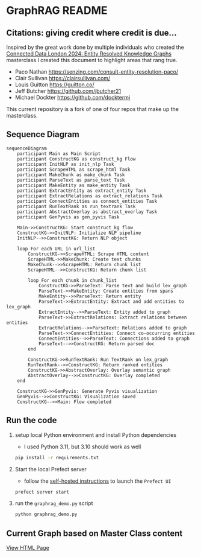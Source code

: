 # GraphRAG README

## Citations: giving credit where credit is due...

Inspired by the great work done by multiple individuals who created the [Connected Data London 2024: Entity Resolved Knowledge Graphs](https://github.com/DerwenAI/cdl2024_masterclass/blob/main/README.md) masterclass I created this document to highlight areas that rang true.

- Paco Nathan https://senzing.com/consult-entity-resolution-paco/
- Clair Sullivan https://clairsullivan.com/
- Louis Guitton https://guitton.co/
- Jeff Butcher https://github.com/jbutcher21
- Michael Dockter https://github.com/docktermj

This current repository is a fork of one of four repos that make up the masterclass.

## Sequence Diagram

```mermaid
sequenceDiagram
    participant Main as Main Script
    participant ConstructKG as construct_kg Flow
    participant InitNLP as init_nlp Task
    participant ScrapeHTML as scrape_html Task
    participant MakeChunk as make_chunk Task
    participant ParseText as parse_text Task
    participant MakeEntity as make_entity Task
    participant ExtractEntity as extract_entity Task
    participant ExtractRelations as extract_relations Task
    participant ConnectEntities as connect_entities Task
    participant RunTextRank as run_textrank Task
    participant AbstractOverlay as abstract_overlay Task
    participant GenPyvis as gen_pyvis Task

    Main->>ConstructKG: Start construct_kg flow
    ConstructKG->>InitNLP: Initialize NLP pipeline
    InitNLP-->>ConstructKG: Return NLP object

    loop For each URL in url_list
        ConstructKG->>ScrapeHTML: Scrape HTML content
        ScrapeHTML->>MakeChunk: Create text chunks
        MakeChunk-->>ScrapeHTML: Return chunk list
        ScrapeHTML-->>ConstructKG: Return chunk list

        loop For each chunk in chunk_list
            ConstructKG->>ParseText: Parse text and build lex_graph
            ParseText->>MakeEntity: Create entities from spans
            MakeEntity-->>ParseText: Return entity
            ParseText->>ExtractEntity: Extract and add entities to lex_graph
            ExtractEntity-->>ParseText: Entity added to graph
            ParseText->>ExtractRelations: Extract relations between entities
            ExtractRelations-->>ParseText: Relations added to graph
            ParseText->>ConnectEntities: Connect co-occurring entities
            ConnectEntities-->>ParseText: Connections added to graph
            ParseText-->>ConstructKG: Return parsed doc
        end

        ConstructKG->>RunTextRank: Run TextRank on lex_graph
        RunTextRank-->>ConstructKG: Return ranked entities
        ConstructKG->>AbstractOverlay: Overlay semantic graph
        AbstractOverlay-->>ConstructKG: Overlay completed
    end

    ConstructKG->>GenPyvis: Generate Pyvis visualization
    GenPyvis-->>ConstructKG: Visualization saved
    ConstructKG-->>Main: Flow completed
```

## Run the code

1. setup local Python environment and install Python dependencies

   - I used Python 3.11, but 3.10 should work as well

    ```bash
    pip install -r requirements.txt
    ```

2. Start the local Prefect server

   - follow the [self-hosted instructions](https://docs.prefect.io/v3/get-started/quickstart#connect-to-a-prefect-api) to launch the `Prefect UI`

    ```python
    prefect server start
    ```

3. run the `graphrag_demo.py` script

    ```python
    python graphrag_demo.py
    ```

## Current Graph based on Master Class content

<a href="https://github.com/donbr/strwythura/blob/main/graphrag_demo.html" target="_blank">View HTML Page</a>